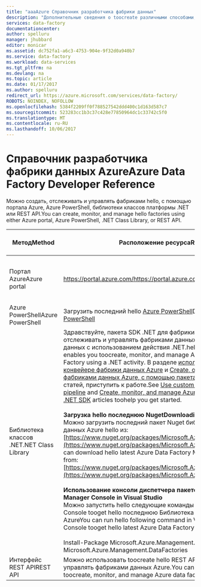 ```yaml
---
title: "aaaAzure Справочник разработчика фабрики данных"
description: "Дополнительные сведения о toocreate различными способами, отслеживать и управлять фабриками данных Azure"
services: data-factory
documentationcenter: 
author: spelluru
manager: jhubbard
editor: monicar
ms.assetid: dc752fa1-a6c3-4753-904e-9f32d0a940b7
ms.service: data-factory
ms.workload: data-services
ms.tgt_pltfrm: na
ms.devlang: na
ms.topic: article
ms.date: 01/17/2017
ms.author: spelluru
redirect_url: https://azure.microsoft.com/services/data-factory/
ROBOTS: NOINDEX, NOFOLLOW
ms.openlocfilehash: 5384f2209ff0f788527542ddd400c1d163d587c7
ms.sourcegitcommit: 523283cc1b3c37c428e77850964dc1c33742c5f0
ms.translationtype: MT
ms.contentlocale: ru-RU
ms.lasthandoff: 10/06/2017
---
```

# <a name="azure-data-factory-developer-reference"></a><span data-ttu-id="9d771-103">Справочник разработчика фабрики данных Azure</span><span class="sxs-lookup"><span data-stu-id="9d771-103">Azure Data Factory Developer Reference</span></span>
<span data-ttu-id="9d771-104">Можно создать, отслеживать и управлять фабриками hello, с помощью портала Azure, Azure PowerShell, библиотеки классов платформы .NET или REST API.</span><span class="sxs-lookup"><span data-stu-id="9d771-104">You can create, monitor, and manage hello factories using either Azure portal, Azure PowerShell, .NET Class Library, or REST API.</span></span>

| <span data-ttu-id="9d771-105">Метод</span><span class="sxs-lookup"><span data-stu-id="9d771-105">Method</span></span> | <span data-ttu-id="9d771-106">Расположение ресурса</span><span class="sxs-lookup"><span data-stu-id="9d771-106">Resource Location</span></span> | <span data-ttu-id="9d771-107">Материалы для разработчиков</span><span class="sxs-lookup"><span data-stu-id="9d771-107">Developer References</span></span> |
| --- | --- | --- |
| <span data-ttu-id="9d771-108">Портал Azure</span><span class="sxs-lookup"><span data-stu-id="9d771-108">Azure portal</span></span> |[<span data-ttu-id="9d771-109">https://portal.azure.com/</span><span class="sxs-lookup"><span data-stu-id="9d771-109">https://portal.azure.com/</span></span>](https://portal.azure.com) |[<span data-ttu-id="9d771-110">Начало работы с фабрикой данных Azure с помощью портала Azure</span><span class="sxs-lookup"><span data-stu-id="9d771-110">Get started with Azure Data Factory (Azure portal)</span></span>](data-factory-build-your-first-pipeline-using-editor.md) |
| <span data-ttu-id="9d771-111">Azure PowerShell</span><span class="sxs-lookup"><span data-stu-id="9d771-111">Azure PowerShell</span></span> |<span data-ttu-id="9d771-112">Загрузить последний hello [Azure PowerShell](http://go.microsoft.com/?linkid=9811175&clcid=0x409)</span><span class="sxs-lookup"><span data-stu-id="9d771-112">Download hello latest [Azure PowerShell](http://go.microsoft.com/?linkid=9811175&clcid=0x409)</span></span> |[<span data-ttu-id="9d771-113">Справочник по командлетам</span><span class="sxs-lookup"><span data-stu-id="9d771-113">Cmdlet reference</span></span>](https://msdn.microsoft.com/library/dn820234.aspx) |
| <span data-ttu-id="9d771-114">Библиотека классов .NET</span><span class="sxs-lookup"><span data-stu-id="9d771-114">.NET Class Library</span></span> |<span data-ttu-id="9d771-115">Здравствуйте, пакета SDK .NET для фабрики данных Azure позволяет toocreate, отслеживать и управлять фабриками данных Azure и расширить фабрики данных с использованием действия .NET.</span><span class="sxs-lookup"><span data-stu-id="9d771-115">hello Azure Data Factory .NET SDK enables you toocreate, monitor, and manage Azure data factories and extend Data Factory using a .NET activity.</span></span> <span data-ttu-id="9d771-116">В разделе [использовать настраиваемые действия в конвейере фабрики данных Azure](data-factory-use-custom-activities.md) и [Create, отслеживать и управлять фабриками данных Azure, с помощью пакета SDK .NET фабрики данных](data-factory-create-data-factories-programmatically.md) toohelp статей, приступить к работе.</span><span class="sxs-lookup"><span data-stu-id="9d771-116">See [Use custom activities in an Azure Data Factory pipeline](data-factory-use-custom-activities.md) and [Create, monitor, and manage Azure data factories using Data Factory .NET SDK](data-factory-create-data-factories-programmatically.md) articles toohelp you get started.</span></span><br/><br/><span data-ttu-id="9d771-117"><b>Загрузка hello последнюю Nuget</b></span><span class="sxs-lookup"><span data-stu-id="9d771-117"><b>Downloading hello latest Nuget</b></span></span><br/><span data-ttu-id="9d771-118">Можно загрузить последний пакет Nuget библиотеки управления фабрики данных Azure hello из: [https://www.nuget.org/packages/Microsoft.Azure.Management.DataFactories/](https://www.nuget.org/packages/Microsoft.Azure.Management.DataFactories/)</span><span class="sxs-lookup"><span data-stu-id="9d771-118">You can download hello latest Azure Data Factory Management Library Nuget package from: [https://www.nuget.org/packages/Microsoft.Azure.Management.DataFactories/](https://www.nuget.org/packages/Microsoft.Azure.Management.DataFactories/)</span></span><br/><br/><span data-ttu-id="9d771-119">**Использование консоли диспетчера пакетов в Visual Studio**</span><span class="sxs-lookup"><span data-stu-id="9d771-119">**Using Package Manager Console in Visual Studio**</span></span><br/><span data-ttu-id="9d771-120">Можно запустить hello следующие команды в Visual Studio Package Manager Console tooget hello последнюю Библиотека управления фабрики данных Azure</span><span class="sxs-lookup"><span data-stu-id="9d771-120">You can run hello following command in Visual Studio’s Package Manager Console tooget hello latest Azure Data Factory Management Library</span></span><br/><br/><span data-ttu-id="9d771-121">Install-Package Microsoft.Azure.Management.DataFactories</span><span class="sxs-lookup"><span data-stu-id="9d771-121">Install-Package Microsoft.Azure.Management.DataFactories</span></span> |[<span data-ttu-id="9d771-122">Справочник по .NET SDK</span><span class="sxs-lookup"><span data-stu-id="9d771-122">.NET SDK Reference</span></span>](https://msdn.microsoft.com/library/mt415893.aspx) |
| <span data-ttu-id="9d771-123">Интерфейс REST API</span><span class="sxs-lookup"><span data-stu-id="9d771-123">REST API</span></span> |<span data-ttu-id="9d771-124">Можно использовать toocreate hello REST API фабрики данных, отслеживать и управлять фабриками данных Azure.</span><span class="sxs-lookup"><span data-stu-id="9d771-124">You can use hello Data Factory REST API toocreate, monitor, and manage Azure data factories.</span></span> |[<span data-ttu-id="9d771-125">справочник по API REST</span><span class="sxs-lookup"><span data-stu-id="9d771-125">REST API Reference</span></span>](https://msdn.microsoft.com/library/dn906738.aspx) |


